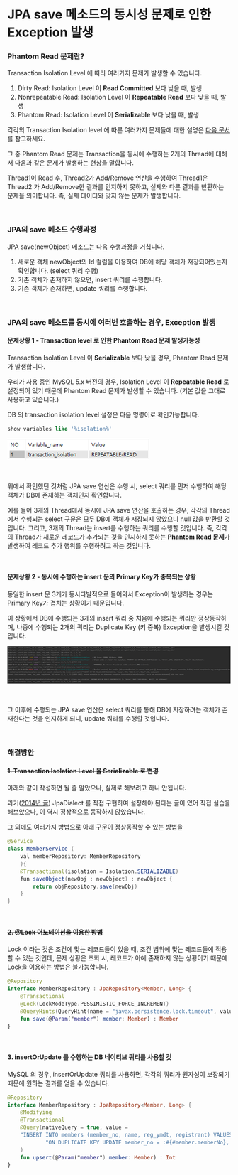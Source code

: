 # JPA save 메소드의 동시성 문제로 인한 Exception 발생

### Phantom Read 문제란?

Transaction Isolation Level 에 따라 여러가지 문제가 발생할 수 있습니다.

1. Dirty Read: Isolation Level 이 **Read Committed** 보다 낮을 때, 발생
2. Nonrepeatable Read: Isolation Level 이 **Repeatable Read** 보다 낮을 때, 발생
3. Phantom Read: Isolation Level 이 **Serializable** 보다 낮을 때, 발생

각각의 Transaction Isolation level 에 따른 여러가지 문제들에 대한 설명은 [다음 문서](https://github.com/milanoderby/TIL/blob/master/Spring/%EB%8F%99%EC%8B%9C%EC%84%B1%20%EB%AC%B8%EC%A0%9C%EC%99%80%20Spring%20Transaction%20isolation%20level.md) 를 참고하세요.

그 중 Phantom Read 문제는 Transaction을 동시에 수행하는 2개의 Thread에 대해서 다음과 같은 문제가 발생하는 현상을 말합니다.

Thread1이 Read 후, Thread2가 Add/Remove 연산을 수행하여 Thread1은 Thread2 가 Add/Remove한 결과를 인지하지 못하고, 실제와 다른 결과를 반환하는 문제을 의미합니다. 즉, 실제 데이터와 맞지 않는 문제가 발생합니다.

<br>

### JPA의 save 메소드 수행과정

JPA save(newObject) 메소드는 다음 수행과정을 거칩니다.

1. 새로운 객체 newObject의 Id 컬럼을 이용하여 DB에 해당 객체가 저장되어있는지 확인합니다. (select 쿼리 수행)
2. 기존 객체가 존재하지 않으면, insert 쿼리를 수행합니다.
3. 기존 객체가 존재하면, update 쿼리를 수행합니다.

<br>

### JPA의 save 메소드를 동시에 여러번 호출하는 경우, Exception 발생

#### 문제상황 1 - Transaction level 로 인한 Phantom Read 문제 발생가능성

Transaction Isolation Level 이 **Serializable** 보다 낮을 경우, Phantom Read 문제가 발생합니다.

우리가 사용 중인 MySQL 5.x 버전의 경우, Isolation Level 이 **Repeatable Read** 로 설정되어 있기 때문에 Phantom Read 문제가 발생할 수 있습니다. (기본 값을 그대로 사용하고 있습니다.)

DB 의 transaction isolation level 설정은 다음 명령어로 확인가능합니다.

```sql
show variables like '%isolation%'
```

![image-20220504194117399](./images/phantom-read-2)

<br>

위에서 확인했던 것처럼 JPA save 연산은 수행 시, select 쿼리를 먼저 수행하여 해당 객체가 DB에 존재하는 객체인지 확인합니다.

예를 들어 3개의 Thread에서 동시에 JPA save 연산을 호출하는 경우, 각각의 Thread에서 수행되는 select 구문은 모두 DB에 객체가 저장되지 않았으니 null 값을 반환할 것입니다. 그리고, 3개의 Thread는 insert를 수행하는 쿼리를 수행할 것입니다. 즉, 각각의 Thread가 새로운 레코드가 추가되는 것을 인지하지 못하는 **Phantom Read 문제**가 발생하여 레코드 추가 행위를 수행하려고 하는 것입니다.

<br>

#### 문제상황 2 - 동시에 수행하는 insert 문의 Primary Key가 중복되는 상황

동일한 insert 문 3개가 동시다발적으로 들어와서 Exception이 발생하는 경우는 Primary Key가 겹치는 상황이기 때문입니다.

이 상황에서 DB에 수행되는 3개의 insert 쿼리 중 처음에 수행되는 쿼리만 정상동작하며, 나중에 수행되는 2개의 쿼리는 Duplicate Key (키 중복) Exception을 발생시킬 것입니다.

![image-20220504185400572](./images/phantom-read-1)

<br>

그 이후에 수행되는 JPA save 연산은 select 쿼리를 통해 DB에 저장하려는 객체가 존재한다는 것을 인지하게 되니, update 쿼리를 수행할 것입니다.

<br>

### 해결방안

#### ~~1. Transaction Isolation Level 을 Serializable 로 변경~~

아래와 같이 작성하면 될 줄 알았으나, 실제로 해보려고 하니 안됩니다.

과거([2014년 글](https://www.byteslounge.com/tutorials/spring-change-transaction-isolation-level-example)) JpaDialect 를 직접 구현하여 설정해야 된다는 글이 있어 직접 실습을 해보았으나, 이 역시 정상적으로 동작하지 않았습니다.

그 외에도 여러가지 방법으로 아래 구문이 정상동작할 수 있는 방법을 

```java
@Service
class MemberService (
    val memberRepository: MemberRepository
    ){
    @Transactional(isolation = Isolation.SERIALIZABLE)
    fun saveObject(newObj : newObject) : newObject {
        return objRepository.save(newObj)
    }
}
```

<br>

#### ~~2. @Lock 어노테이션을 이용한 방법~~

Lock 이라는 것은 조건에 맞는 레코드들이 있을 때, 조건 범위에 맞는 레코드들에 적용할 수 있는 것인데, 문제 상황은 조회 시, 레코드가 아예 존재하지 않는 상황이기 때문에 Lock을 이용하는 방법은 불가능합니다.

```kotlin
@Repository
interface MemberRepository : JpaRepository<Member, Long> {
	@Transactional
    @Lock(LockModeType.PESSIMISTIC_FORCE_INCREMENT)
    @QueryHints(QueryHint(name = "javax.persistence.lock.timeout", value = "3000"))
    fun save(@Param("member") member: Member) : Member
}
```

<br>

#### 3. insertOrUpdate 를 수행하는 DB 네이티브 쿼리를 사용할 것

MySQL 의 경우, insertOrUpdate 쿼리를 사용하면, 각각의 쿼리가 원자성이 보장되기 때문에 원하는 결과를 얻을 수 있습니다.

```kotlin
@Repository
interface MemberRepository : JpaRepository<Member, Long> {
    @Modifying
    @Transactional
    @Query(nativeQuery = true, value =
    "INSERT INTO members (member_no, name, reg_ymdt, registrant) VALUES(:#{#member.memberNo}, :#{#member.name}, :#{#member.regYmdt}, :#{#member.registrant})" +
            "ON DUPLICATE KEY UPDATE member_no = :#{#member.memberNo}, name = :#{#member.name}, reg_ymdt = :#{#member.regYmdt}, registrant = :#{#member.registrant}"
    )
    fun upsert(@Param("member") member: Member) : Int
}
```